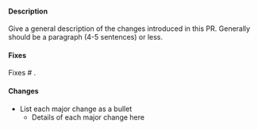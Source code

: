 #### Description
Give a general description of the changes introduced in this PR. Generally should be a paragraph (4-5 sentences) or less.

#### Fixes
Fixes # .

#### Changes
- List each major change as a bullet
  - Details of each major change here
